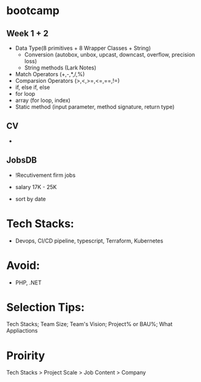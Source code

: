 # bootcamp

## Week 1 + 2
- Data Type(8 primitives + 8 Wrapper Classes + String)
  - Conversion (autobox, unbox, upcast, downcast, overflow, precision loss)
  - String methods (Lark Notes)
- Match Operators (+,-,*,/,%)
- Comparsion Operators (>,<,>=,<=,==,!=)
- if, else if, else
- for loop
- array (for loop, index)
- Static method (input parameter, method signature, return type)



## CV
- 

## JobsDB
- !Recutivement firm jobs

- salary 17K - 25K

- sort by date

# Tech Stacks:
- Devops, CI/CD pipeline, typescript, Terraform, Kubernetes

# Avoid:
- PHP, .NET

# Selection Tips:
Tech Stacks; Team Size; Team's Vision; Project% or BAU%; What Appliactions

# Proirity
Tech Stacks > Project Scale > Job Content > Company

